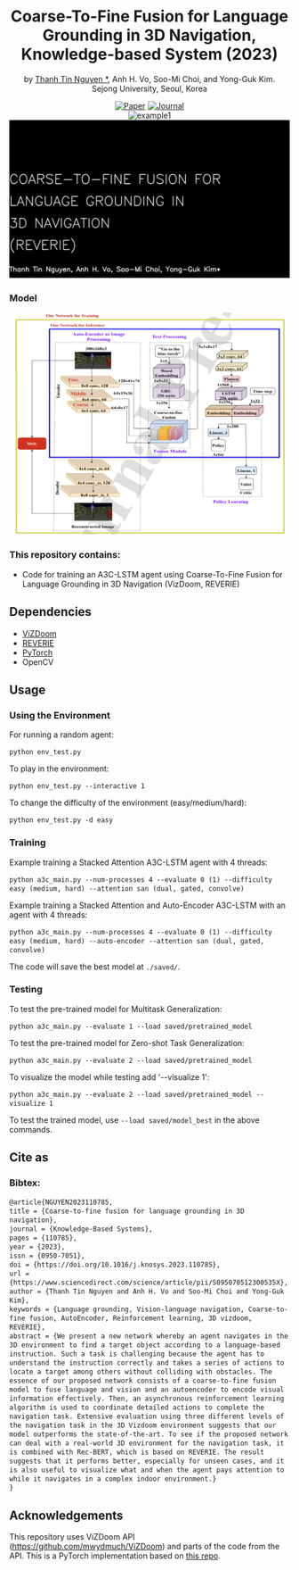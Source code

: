 <div align="center"> 
  
# Coarse-To-Fine Fusion for Language Grounding in 3D Navigation, Knowledge-based System (2023)
by [Thanh Tin Nguyen *](https://https://ngthanhtin.github.io/), Anh H. Vo, Soo-Mi Choi, and Yong-Guk Kim. <br/>
Sejong University, Seoul, Korea <br/> 

[![Paper](https://img.shields.io/badge/paper-arxiv.svg)](https://www.sciencedirect.com/science/article/pii/S095070512300535X?via%3Dihub)
[![Journal](https://img.shields.io/badge/KBS-2023-4b44ce.svg)](https://www.sciencedirect.com/journal/knowledge-based-systems) <br/>
![example1](./docs/example.gif)
![example2](./docs/ezgif.com-resize.gif)
</div> 


### Model
![alt text](./data/model.png)

### This repository contains:
- Code for training an A3C-LSTM agent using Coarse-To-Fine Fusion for Language Grounding in 3D Navigation (VizDoom, REVERIE)

## Dependencies
- [ViZDoom](https://github.com/mwydmuch/ViZDoom)
- [REVERIE](https://github.com/YuankaiQi/REVERIE)
- [PyTorch](http://pytorch.org)
- OpenCV

## Usage

### Using the Environment
For running a random agent:
```
python env_test.py
```
To play in the environment:
```
python env_test.py --interactive 1
```
To change the difficulty of the environment (easy/medium/hard):
```
python env_test.py -d easy
```

### Training
Example training a Stacked Attention A3C-LSTM agent with 4 threads:
```
python a3c_main.py --num-processes 4 --evaluate 0 (1) --difficulty easy (medium, hard) --attention san (dual, gated, convolve)
```


Example training a Stacked Attention and Auto-Encoder A3C-LSTM with an agent with 4 threads:
```
python a3c_main.py --num-processes 4 --evaluate 0 (1) --difficulty easy (medium, hard) --auto-encoder --attention san (dual, gated, convolve)
```

The code will save the best model at `./saved/`.
### Testing
To test the pre-trained model for Multitask Generalization:
```
python a3c_main.py --evaluate 1 --load saved/pretrained_model
```
To test the pre-trained model for Zero-shot Task Generalization:
```
python a3c_main.py --evaluate 2 --load saved/pretrained_model
``` 
To visualize the model while testing add '--visualize 1':<br />
```
python a3c_main.py --evaluate 2 --load saved/pretrained_model --visualize 1
``` 
To test the trained model, use `--load saved/model_best` in the above commands.

## Cite as

### Bibtex:

```
@article{NGUYEN2023110785,
title = {Coarse-to-fine fusion for language grounding in 3D navigation},
journal = {Knowledge-Based Systems},
pages = {110785},
year = {2023},
issn = {0950-7051},
doi = {https://doi.org/10.1016/j.knosys.2023.110785},
url = {https://www.sciencedirect.com/science/article/pii/S095070512300535X},
author = {Thanh Tin Nguyen and Anh H. Vo and Soo-Mi Choi and Yong-Guk Kim},
keywords = {Language grounding, Vision-language navigation, Coarse-to-fine fusion, AutoEncoder, Reinforcement learning, 3D vizdoom, REVERIE},
abstract = {We present a new network whereby an agent navigates in the 3D environment to find a target object according to a language-based instruction. Such a task is challenging because the agent has to understand the instruction correctly and takes a series of actions to locate a target among others without colliding with obstacles. The essence of our proposed network consists of a coarse-to-fine fusion model to fuse language and vision and an autoencoder to encode visual information effectively. Then, an asynchronous reinforcement learning algorithm is used to coordinate detailed actions to complete the navigation task. Extensive evaluation using three different levels of the navigation task in the 3D Vizdoom environment suggests that our model outperforms the state-of-the-art. To see if the proposed network can deal with a real-world 3D environment for the navigation task, it is combined with Rec-BERT, which is based on REVERIE. The result suggests that it performs better, especially for unseen cases, and it is also useful to visualize what and when the agent pays attention to while it navigates in a complex indoor environment.}
}
```

## Acknowledgements
This repository uses ViZDoom API (https://github.com/mwydmuch/ViZDoom) and parts of the code from the API. This is a PyTorch implementation based on [this repo](https://github.com/devendrachaplot/DeepRL-Grounding).
